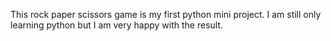 This rock paper scissors game is my first python mini project.
I am still only learning python but I am very happy with the result.

